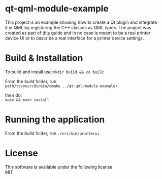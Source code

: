 # qt-qml-module-example
This project is an example showing how to create a Qt plugin and integrate it in QML by registering the C++ classes as QML types. The project was created as part of [this](https://extenly.com/2020/01/29/integrating-qt-to-qml-step-by-step-beginner-guide/) guide and in no case is meant to be a real printer device UI or to describe a real interface for a printer device settings.

# Build & Installation
To build and install use
``mkdir build && cd build``

From the *build* folder, run:  
``
path/to/your/Qt/bin/qmake ../qt-qml-module-example/
``  

then do:  
``make && make install``

# Running the application
From the *build* folder, run
``
./src/bin/printerui
``

# License
This software is available under the following license:  
MIT
